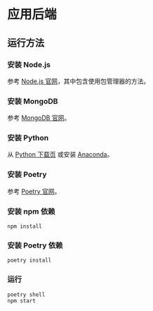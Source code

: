 # 应用后端

## 运行方法

### 安装 Node.js

参考 [Node.js 官网](https://nodejs.org/zh-cn/download/)，其中包含使用包管理器的方法。

### 安装 MongoDB

参考 [MongoDB 官网](https://www.mongodb.com/try/download/community)。

### 安装 Python

从 [Python 下载页](https://www.python.org/downloads/)
或安装 [Anaconda](https://www.anaconda.com/download/)。

### 安装 Poetry

参考 [Poetry 官网](https://python-poetry.org/docs/#installation)。

### 安装 npm 依赖

```shell
npm install
```

### 安装 Poetry 依赖

```shell
poetry install
```

### 运行

```shell
poetry shell
npm start
```
